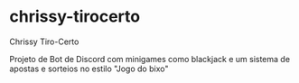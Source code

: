 # chrissy-tirocerto
Chrissy Tiro-Certo

Projeto de Bot de Discord com minigames como blackjack e um sistema de apostas e sorteios no estilo "Jogo do bixo"
